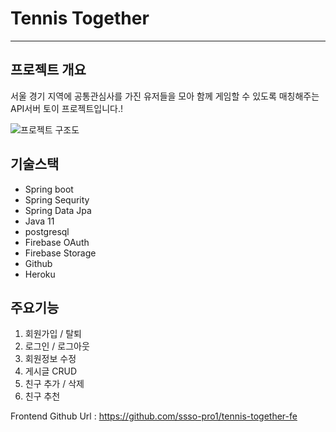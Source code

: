 # Tennis Together
--------------
## 프로젝트 개요
서울 경기 지역에 공통관심사를 가진 유저들을 모아 함께 게임할 수 있도록 매칭해주는 API서버 토이 프로젝트입니다.!

![프로젝트 구조도](https://user-images.githubusercontent.com/67427856/143246534-b41ff20c-5f95-4dbb-93dd-adfc1c4b36a9.png)


## 기술스택
- Spring boot
- Spring Sequrity
- Spring Data Jpa
- Java 11
- postgresql
- Firebase OAuth
- Firebase Storage
- Github
- Heroku


## 주요기능
1. 회원가입 / 탈퇴
2. 로그인 / 로그아웃
3. 회원정보 수정
4. 게시글 CRUD
5. 친구 추가 / 삭제
6. 친구 추천

Frontend Github Url : https://github.com/ssso-pro1/tennis-together-fe

